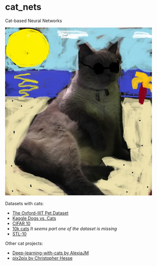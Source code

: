 # cat_nets
Cat-based Neural Networks

![cat](https://raw.githubusercontent.com/ceroytres/cat_nets/master/cat.jpg)





Datasets with cats:
+ [The Oxford-IIIT Pet Dataset](http://www.robots.ox.ac.uk/~vgg/data/pets/)
+ [Kaggle Dogs vs. Cats](https://www.kaggle.com/c/dogs-vs-cats)
+ [CIFAR 10](https://www.cs.toronto.edu/~kriz/cifar.html)
+ [10k cats](https://web.archive.org/web/20150520175645/http://137.189.35.203/WebUI/CatDatabase/catData.html) _It seems part one of the dataset is missing_
+ [STL-10](https://cs.stanford.edu/~acoates/stl10/)

Other cat projects:
+ [Deep-learning-with-cats by AlexiaJM](https://github.com/AlexiaJM/Deep-learning-with-cats)
+ [pix2pix by Christopher Hesse](https://github.com/affinelayer/pix2pix-tensorflow)